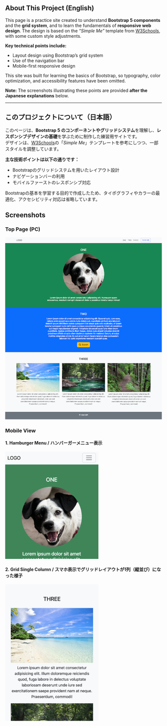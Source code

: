 ## About This Project (English)

This page is a practice site created to understand **Bootstrap 5 components** and the **grid system**, and to learn the fundamentals of **responsive web design**. The design is based on the *“Simple Me”* template from <a href="https://www.w3schools.com" target="_blank" rel="noopener noreferrer">W3Schools</a>, with some custom style adjustments.

**Key technical points include:**

- Layout design using Bootstrap’s grid system  
- Use of the navigation bar  
- Mobile-first responsive design  

This site was built for learning the basics of Bootstrap, so typography, color optimization, and accessibility features have been omitted.

**Note:** The screenshots illustrating these points are provided **after the Japanese explanations** below.

---

## このプロジェクトについて（日本語）

このページは、**Bootstrap 5 のコンポーネントやグリッドシステム**を理解し、**レスポンシブデザインの基礎**を学ぶために制作した練習用サイトです。  
デザインは、<a href="https://www.w3schools.com" target="_blank" rel="noopener noreferrer">W3Schools</a>の「*Simple Me*」テンプレートを参考にしつつ、一部スタイルを調整しています。

**主な技術ポイントは以下の通りです：**

- Bootstrapのグリッドシステムを用いたレイアウト設計  
- ナビゲーションバーの利用  
- モバイルファーストのレスポンシブ対応  

Bootstrapの基本を学習する目的で作成したため、タイポグラフィやカラーの最適化、アクセシビリティ対応は省略しています。

## Screenshots

### Top Page (PC)

<img src="screenshots/preview.png" alt="Top Page" width="800">

### Mobile View

#### 1. Hamburger Menu / ハンバーガーメニュー表示
<img src="screenshots/preview-1-iphone-12-pro.png" alt="Hamburger Menu" width="300">

#### 2. Grid Single Column / スマホ表示でグリッドレイアウトが1列（縦並び）になった様子
<img src="screenshots/preview-2-iphone-12-pro.jpg" alt="Grid Single Column" width="300">
